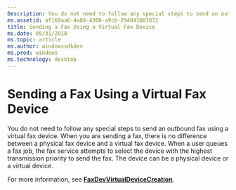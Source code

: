 ```yaml
---
Description: You do not need to follow any special steps to send an outbound fax using a virtual fax device.
ms.assetid: af160aa6-4a88-4300-a9cb-294043001872
title: Sending a Fax Using a Virtual Fax Device
ms.date: 05/31/2018
ms.topic: article
ms.author: windowssdkdev
ms.prod: windows
ms.technology: desktop
---
```


# Sending a Fax Using a Virtual Fax Device

You do not need to follow any special steps to send an outbound fax using a virtual fax device. When you are sending a fax, there is no difference between a physical fax device and a virtual fax device. When a user queues a fax job, the fax service attempts to select the device with the highest transmission priority to send the fax. The device can be a physical device or a virtual device.

For more information, see [**FaxDevVirtualDeviceCreation**](/windows/previous-versions/FaxDev/nf-faxdev-faxdevvirtualdevicecreation?branch=master).

 

 



